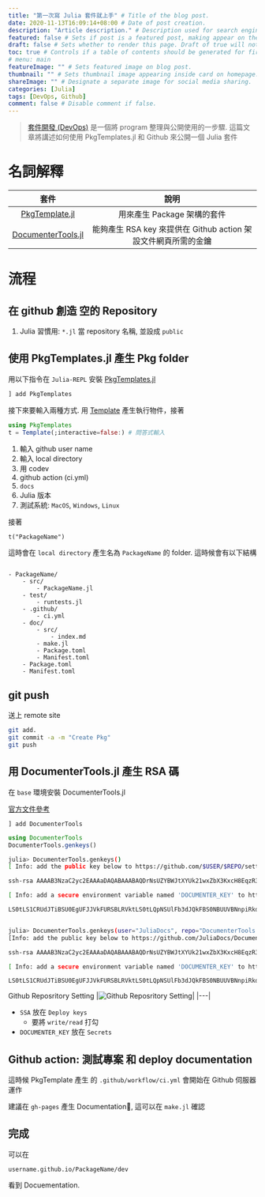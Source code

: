 ```yaml
---
title: "第一次寫 Julia 套件就上手" # Title of the blog post.
date: 2020-11-13T16:09:14+08:00 # Date of post creation.
description: "Article description." # Description used for search engine.
featured: false # Sets if post is a featured post, making appear on the home page side bar.
draft: false # Sets whether to render this page. Draft of true will not be rendered.
toc: true # Controls if a table of contents should be generated for first-level links automatically.
# menu: main
featureImage: "" # Sets featured image on blog post.
thumbnail: "" # Sets thumbnail image appearing inside card on homepage.
shareImage: "" # Designate a separate image for social media sharing.
categories: [Julia]
tags: [DevOps, Github]
comment: false # Disable comment if false.
---
```


> [套件開發 (DevOps)](https://en.wikipedia.org/wiki/DevOps) 是一個將 program 整理與公開使用的一步驟. 這篇文章將講述如何使用 PkgTemplates.jl 和 Github 來公開一個 Julia 套件

<!--more-->

# 名詞解釋

|套件|說明|
|:---:|:---:|
|[PkgTemplate.jl](https://github.com/invenia/PkgTemplates.jl)|  用來產生 Package 架構的套件 |
|[DocumenterTools.jl](https://github.com/JuliaDocs/DocumenterTools.jl)|能夠產生 RSA key 來提供在 Github action 架設文件網頁所需的金鑰|

# 流程

## 在 github 創造 空的 Repository

1. Julia 習慣用: `*.jl` 當 repository 名稱, 並設成 `public`

## 使用 PkgTemplates.jl 產生 Pkg folder 

用以下指令在 `Julia-REPL` 安裝 [PkgTemplates.jl](https://github.com/invenia/PkgTemplates.jl)

```sh
] add PkgTemplates
```

接下來要輸入兩種方式. 用 [Template](https://invenia.github.io/PkgTemplates.jl/stable/user/#Template-1) 產生執行物件，接著

```julia
using PkgTemplates
t = Template(;interactive=false:) # 問答式輸入
```

1. 輸入 github user name
2. 輸入 local directory
3. 用 codev
4. github action (ci.yml)
5. `docs`
6. Julia 版本
7. 測試系統: `MacOS`, `Windows`, `Linux`

接著

```
t("PackageName")
```

這時會在 `local directory` 產生名為 `PackageName` 的 folder. 這時候會有以下結構

```

- PackageName/
    - src/
        - PackageName.jl
    - test/
        - runtests.jl
    - .github/
        - ci.yml
    - doc/
        - src/
            - index.md
        - make.jl
        - Package.toml
        - Manifest.toml
    - Package.toml
    - Manifest.toml

```

##  git push

送上 remote site

```sh
git add.
git commit -a -m "Create Pkg"
git push
```

## 用 DocumenterTools.jl 產生 RSA 碼

在 `base` 環境安裝 DocumenterTools.jl

[官方文件參考](https://juliadocs.github.io/Documenter.jl/stable/lib/public/#DocumenterTools.genkeys)

```Julia-REPL
] add DocumenterTools
```

```julia
using DocumenterTools
DocumenterTools.genkeys()
```

```sh
julia> DocumenterTools.genkeys()
[ Info: add the public key below to https://github.com/$USER/$REPO/settings/keys with read/write access:

ssh-rsa AAAAB3NzaC2yc2EAAAaDAQABAAABAQDrNsUZYBWJtXYUk21wxZbX3KxcH8EqzR3ZdTna0Wgk...jNmUiGEMKrr0aqQMZEL2BG7 username@hostname

[ Info: add a secure environment variable named 'DOCUMENTER_KEY' to https://travis-ci.com/$USER/$REPO/settings (if you deploy using Travis CI) or https://github.com/$USER/$REPO/settings/secrets (if you deploy using GitHub Actions) with value:

LS0tLS1CRUdJTiBSU0EgUFJJVkFURSBLRVktLS0tLQpNSUlFb3dJQkFBS0NBUUVBNnpiRkdXQVZpYlIy...QkVBRWFjY3BxaW9uNjFLaVdOcDU5T2YrUkdmCi0tLS0tRU5EIFJTQSBQUklWQVRFIEtFWS0tLS0tCg==


julia> DocumenterTools.genkeys(user="JuliaDocs", repo="DocumenterTools.jl")
[Info: add the public key below to https://github.com/JuliaDocs/DocumenterTools.jl/settings/keys with read/write access:

ssh-rsa AAAAB3NzaC2yc2EAAAaDAQABAAABAQDrNsUZYBWJtXYUk21wxZbX3KxcH8EqzR3ZdTna0Wgk...jNmUiGEMKrr0aqQMZEL2BG7 username@hostname

[ Info: add a secure environment variable named 'DOCUMENTER_KEY' to https://travis-ci.com/JuliaDocs/DocumenterTools.jl/settings (if you deploy using Travis CI) or https://github.com/JuliaDocs/DocumenterTools.jl/settings/secrets (if you deploy using GitHub Actions) with value:

LS0tLS1CRUdJTiBSU0EgUFJJVkFURSBLRVktLS0tLQpNSUlFb3dJQkFBS0NBUUVBNnpiRkdXQVZpYlIy...QkVBRWFjY3BxaW9uNjFLaVdOcDU5T2YrUkdmCi0tLS0tRU5EIFJTQSBQUklWQVRFIEtFWS0tLS0tCg==
```

Github Reposritory Setting
|![Github Reposritory Setting](https://user-images.githubusercontent.com/29009898/99076987-01116880-25f7-11eb-8d03-f8273cc7068b.png)|
|---|


- `SSA` 放在 `Deploy keys` 
    - 要將 `write/read` 打勾
- `DOCUMENTER_KEY` 放在 `Secrets`



## Github action: 測試專案 和 deploy documentation

這時候 PkgTemplate 產生 的 `.github/workflow/ci.yml` 會開始在 Github 伺服器運作

建議在 `gh-pages` 產生 Documentation, 這可以在 `make.jl` 確認

## 完成
可以在

`username.github.io/PackageName/dev`

看到 Docuementation. 
